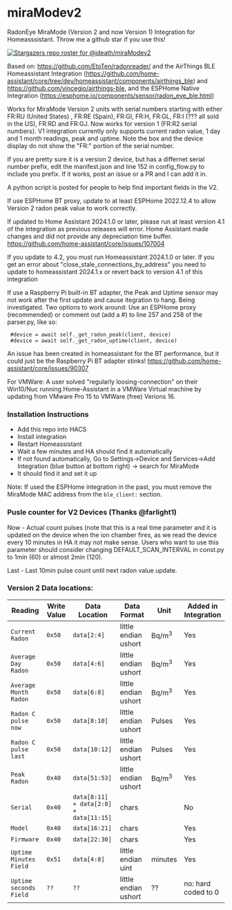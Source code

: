 # miraModev2
RadonEye MiraMode (Version 2 and now Version 1) Integration for Homeasssistant. Throw me a github star if you use this!

[![Stargazers repo roster for @jdeath/miraModev2](https://git-lister.onrender.com/api/stars/jdeath/miraModev2?limit=20)](https://github.com/jdeath/miraModev2/stargazers)

Based on: https://github.com/EtoTen/radonreader/ and the AirThings BLE Homeassistant Integration (https://github.com/home-assistant/core/tree/dev/homeassistant/components/airthings_ble) and https://github.com/vincegio/airthings-ble, and the ESPHome Native Integration (https://esphome.io/components/sensor/radon_eye_ble.html)

Works for MiraMode Version 2 units with serial numbers starting with either FR:RU (United States) , FR:RE (Spain), FR:GI, FR:H, FR:GL, FR:I (??? all sold in the US), FR:RD and FR:GJ. Now works for version 1 (FR:R2 serial numbers). V1 integration currently only supports current radon value, 1 day and 1 month readings, peak and uptime. Note the box and the device display do not show the "FR:" portion of the serial number.

If you are pretty sure it is a version 2 device, but has a differnet serial number prefix, edit the manifest.json and line 152 in config_flow.py to include you prefix. If it works, post an issue or a PR and I can add it in.

A python script is posted for people to help find important fields in the V2.

If use ESPHome BT proxy, update to at least ESPHome 2022.12.4 to allow Version 2 radon peak value to work correctly.

If updated to Home Assistant 2024.1.0 or later, please run at least version 4.1 of the integration as previous releases will error. Home Assistant made changes and did not provide any depreciation time buffer. https://github.com/home-assistant/core/issues/107004

If you update to 4.2, you must run Homeassistant 2024.1.0 or later. If you get an error about "close_stale_connections_by_address" you need to update to homeassistant 2024.1.x or revert back to version 4.1 of this integration

If use a Raspberry Pi built-in BT adapter, the Peak and Uptime sensor may not work after the first update and cause itegration to hang. Being investigated. Two options to work around: Use an ESPHome proxy (recommended) or comment out (add a #) to line 257 and 258 of the parser.py, like so:
```
 #device = await self._get_radon_peak(client, device)
 #device = await self._get_radon_uptime(client, device)
```
An issue has been created in homeassistant for the BT performance, but it could just be the Raspberry Pi BT adapter stinks! https://github.com/home-assistant/core/issues/90307

For VMWare: A user solved "regularly loosing-connection" on their Win10/Nuc running Home-Assistant in a VMWare Virtual machine by updating from VMware Pro 15 to VMWare (free) Verions 16. 

### Installation Instructions
- Add this repo into HACS
- Install integration
- Restart Homeassistant
- Wait a few minutes and HA should find it automatically
- If not found automatically, Go to Settings->Device and Services->Add Integration (blue button at bottom right) -> search for MiraMode
- It should find it and set it up

Note: If used the ESPHome integration in the past, you must remove the MiraMode MAC address from the `ble_client:` section. 

### Pusle counter for V2 Devices (Thanks @farlight1)
Now - Actual count pulses (note that this is a real time parameter and it is updated on the device when the ion chamber fires, as we read the device every 10 minutes in HA it may not make sense. Users who want to use this parameter should consider changing DEFAULT_SCAN_INTERVAL in const.py to 1min (60) or almost 2min (120).

Last - Last 10min pulse count until next radon value update.

### Version 2 Data locations:
| Reading | Write Value | Data Location | Data Format | Unit | Added in Integration |
| - | - | - | - | - | - |
| `Current Radon` | `0x50` | `data[2:4]` | little endian ushort | Bq/m<sup>3</sup> | Yes |
| `Average Day Radon` | `0x50` | `data[4:6]` | little endian ushort | Bq/m<sup>3</sup> | Yes |
| `Average Month Radon` | `0x50` | `data[6:8]`  | little endian ushort | Bq/m<sup>3</sup> | Yes |
| `Radon C pulse now` | `0x50` | `data[8:10]` | little endian ushort | Pulses | Yes |
| `Radon C pulse last` | `0x50` | `data[10:12]` | little endian ushort | Pulses | Yes |
| `Peak Radon` | `0x40` | `data[51:53]` | little endian ushort | Bq/m<sup>3<sup> | Yes |
| `Serial` | `0x40` | `data[8:11] + data[2:8] + data[11:15]` | chars |  | No |  
| `Model` | `0x40` | `data[16:21]` | chars |  | Yes |  
| `Firmware` | `0x40` | `data[22:30]` | chars |  | Yes |  
| `Uptime Minutes Field` | `0x51` | `data[4:8]` | little endian uint | minutes  | Yes |  
| `Uptime seconds Field` | `??` | `??` | little endian ushort | ??  | no: hard coded to 0 | 
